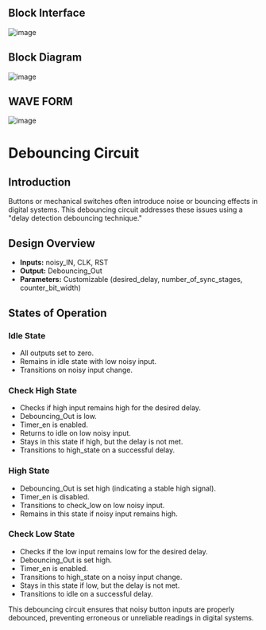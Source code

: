 ## Block Interface
![image](https://github.com/Ahmedtayel22/Digital-IC-Design/assets/105231666/8622230c-c97c-4355-9f85-d9976702f3dc)
## Block Diagram
![image](https://github.com/Ahmedtayel22/Digital-IC-Design/assets/105231666/23d5308b-7447-450b-b3ec-a770e57d59b0)
## WAVE FORM
![image](https://github.com/Ahmedtayel22/Digital-IC-Design/assets/105231666/a40fbff5-0ae7-4d8d-af34-f893b6d41f91)



# Debouncing Circuit

## Introduction

Buttons or mechanical switches often introduce noise or bouncing effects in digital systems. This debouncing circuit addresses these issues using a "delay detection debouncing technique."

## Design Overview

- **Inputs:** noisy_IN, CLK, RST
- **Output:** Debouncing_Out
- **Parameters:** Customizable (desired_delay, number_of_sync_stages, counter_bit_width)

## States of Operation

### Idle State

- All outputs set to zero.
- Remains in idle state with low noisy input.
- Transitions on noisy input change.

### Check High State

- Checks if high input remains high for the desired delay.
- Debouncing_Out is low.
- Timer_en is enabled.
- Returns to idle on low noisy input.
- Stays in this state if high, but the delay is not met.
- Transitions to high_state on a successful delay.

### High State

- Debouncing_Out is set high (indicating a stable high signal).
- Timer_en is disabled.
- Transitions to check_low on low noisy input.
- Remains in this state if noisy input remains high.

### Check Low State

- Checks if the low input remains low for the desired delay.
- Debouncing_Out is set high.
- Timer_en is enabled.
- Transitions to high_state on a noisy input change.
- Stays in this state if low, but the delay is not met.
- Transitions to idle on a successful delay.

This debouncing circuit ensures that noisy button inputs are properly debounced, preventing erroneous or unreliable readings in digital systems.


